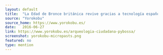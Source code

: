 ```yaml
---
layout: default
title:  "La Edad de Bronce británica revive gracias a tecnología española"
source: "Yorokobu"
source_home: https://www.yorokobu.es/
date:   2016-06-27
link: https://www.yorokobu.es/arqueologia-ciudadana-pybossa/
screenshot: yorokobu-micropasts.png
featured: no
type: mention
---
```


